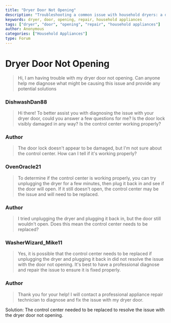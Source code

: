 ```yaml
---
title: "Dryer Door Not Opening"
description: "Troubleshooting a common issue with household dryers: a door that won't open"
keywords: dryer, door, opening, repair, household appliances
tags: ["dryer", "door", "opening", "repair", "household appliances"]
author: Anonymous
categories: ["Household Appliances"]
type: Forum
---
```


<div class="initial-post">

# Dryer Door Not Opening

> Hi, I am having trouble with my dryer door not opening. Can anyone help me diagnose what might be causing this issue and provide any potential solutions

</div>

<div class="reply technician">

### DishwashDan88

> Hi there! To better assist you with diagnosing the issue with your dryer door, could you answer a few questions for me? Is the door lock visibly damaged in any way? Is the control center working properly?

</div>

<div class="reply author">

### Author

> The door lock doesn't appear to be damaged, but I'm not sure about the control center. How can I tell if it's working properly?

</div>

<div class="reply technician">

### OvenOracle21

> To determine if the control center is working properly, you can try unplugging the dryer for a few minutes, then plug it back in and see if the door will open. If it still doesn't open, the control center may be the issue and will need to be replaced.

</div>

<div class="reply author">

### Author

> I tried unplugging the dryer and plugging it back in, but the door still wouldn't open. Does this mean the control center needs to be replaced?

</div>

<div class="reply technician">

### WasherWizard_Mike11

> Yes, it is possible that the control center needs to be replaced if unplugging the dryer and plugging it back in did not resolve the issue with the door not opening. It's best to have a professional diagnose and repair the issue to ensure it is fixed properly.

</div>

<div class="reply author">

### Author

> Thank you for your help! I will contact a professional appliance repair technician to diagnose and fix the issue with my dryer door.

</div>

Solution: The control center needed to be replaced to resolve the issue with the dryer door not opening.